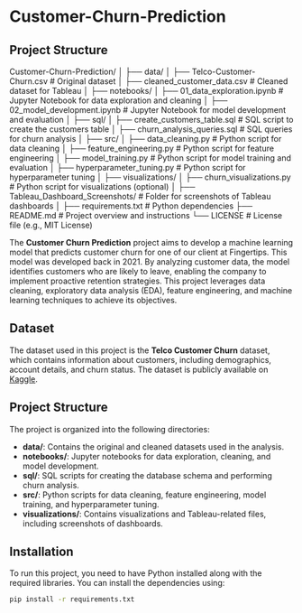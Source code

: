 # Customer-Churn-Prediction

## Project Structure
Customer-Churn-Prediction/
│
├── data/
│   ├── Telco-Customer-Churn.csv          # Original dataset
│   ├── cleaned_customer_data.csv          # Cleaned dataset for Tableau
│
├── notebooks/
│   ├── 01_data_exploration.ipynb         # Jupyter Notebook for data exploration and cleaning
│   ├── 02_model_development.ipynb        # Jupyter Notebook for model development and evaluation
│
├── sql/
│   ├── create_customers_table.sql        # SQL script to create the customers table
│   ├── churn_analysis_queries.sql         # SQL queries for churn analysis
│
├── src/
│   ├── data_cleaning.py                   # Python script for data cleaning
│   ├── feature_engineering.py             # Python script for feature engineering
│   ├── model_training.py                   # Python script for model training and evaluation
│   ├── hyperparameter_tuning.py            # Python script for hyperparameter tuning
│
├── visualizations/
│   ├── churn_visualizations.py             # Python script for visualizations (optional)
│   ├── Tableau_Dashboard_Screenshots/     # Folder for screenshots of Tableau dashboards
│
├── requirements.txt                        # Python dependencies
├── README.md                               # Project overview and instructions
└── LICENSE                                 # License file (e.g., MIT License)



The **Customer Churn Prediction** project aims to develop a machine learning model that predicts customer churn for one of our client at Fingertips. This model was developed back in 2021. By analyzing customer data, the model identifies customers who are likely to leave, enabling the company to implement proactive retention strategies.
This project leverages data cleaning, exploratory data analysis (EDA), feature engineering, and machine learning techniques to achieve its objectives.

## Dataset
The dataset used in this project is the **Telco Customer Churn** dataset, which contains information about customers, including demographics, account details, and churn status. The dataset is publicly available on [Kaggle](https://www.kaggle.com/datasets/blastchar/telco-customer-churn).

## Project Structure
The project is organized into the following directories:

- **data/**: Contains the original and cleaned datasets used in the analysis.
- **notebooks/**: Jupyter notebooks for data exploration, cleaning, and model development.
- **sql/**: SQL scripts for creating the database schema and performing churn analysis.
- **src/**: Python scripts for data cleaning, feature engineering, model training, and hyperparameter tuning.
- **visualizations/**: Contains visualizations and Tableau-related files, including screenshots of dashboards.

## Installation
To run this project, you need to have Python installed along with the required libraries. You can install the dependencies using:
```bash
pip install -r requirements.txt

